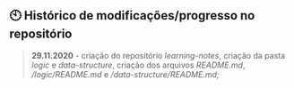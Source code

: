 ## :clock10: Histórico de modificações/progresso no repositório

> **29.11.2020** - criação do repositório _learning-notes_, criação da pasta _logic_ e _data-structure_, criação dos arquivos _README.md_, _/logic/README.md_ e _/data-structure/README.md;_